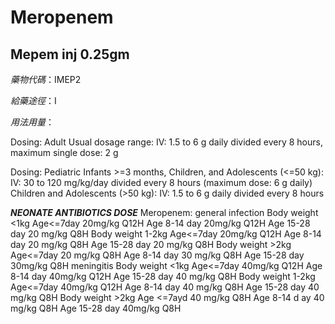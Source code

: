 # Meropenem

## Mepem inj 0.25gm

*藥物代碼*：IMEP2

*給藥途徑*：I

*用法用量*：

Dosing: Adult 
Usual dosage range: IV: 1.5 to 6 g daily divided every 8 hours, maximum single dose: 2 g

Dosing: Pediatric
Infants >=3 months, Children, and Adolescents (<=50 kg): IV: 30 to 120 mg/kg/day divided every 8 hours (maximum dose: 6 g daily)
Children and Adolescents (>50 kg): IV: 1.5 to 6 g daily divided every 8 hours

*****NEONATE ANTIBIOTICS DOSE*****
Meropenem:    general infection
Body weight <1kg Age<=7day    20mg/kg Q12H
  Age 8-14 day    20mg/kg Q12H
  Age 15-28 day    20 mg/kg Q8H
Body weight 1-2kg Age<=7day    20mg/kg Q12H
  Age 8-14 day            20 mg/kg Q8H
  Age 15-28 day          20 mg/kg Q8H
Body weight >2kg  Age<=7day        20 mg/kg Q8H
  Age 8-14 day     30 mg/kg Q8H
  Age 15-28 day   30mg/kg Q8H
meningitis
Body weight <1kg Age<=7day   40mg/kg Q12H
  Age 8-14 day   40mg/kg Q12H
  Age 15-28 day   40 mg/kg Q8H
Body weight 1-2kg Age<=7day       40mg/kg Q12H
  Age 8-14 day    40 mg/kg Q8H
  Age 15-28 day   40 mg/kg Q8H
Body weight >2kg  Age <=7ayd      40 mg/kg Q8H
  Age 8-14 d ay   40 mg/kg Q8H
  Age 15-28 day  40mg/kg Q8H

